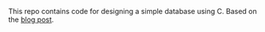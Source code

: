 This repo contains code for designing a simple database using C. Based on the
[blog post](https://cstack.github.io/db_tutorial/).
